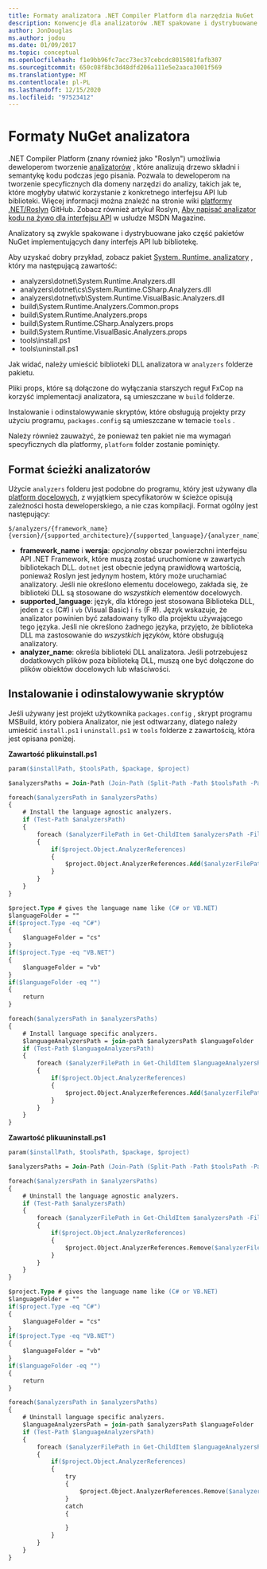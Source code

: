 ```yaml
---
title: Formaty analizatora .NET Compiler Platform dla narzędzia NuGet
description: Konwencje dla analizatorów .NET spakowane i dystrybuowane z pakietami NuGet, które implementują interfejs API lub bibliotekę.
author: JonDouglas
ms.author: jodou
ms.date: 01/09/2017
ms.topic: conceptual
ms.openlocfilehash: f1e9bb96fc7acc73ec37cebcdc8015081fafb307
ms.sourcegitcommit: 650c08f8bc3d48dfd206a111e5e2aaca3001f569
ms.translationtype: MT
ms.contentlocale: pl-PL
ms.lasthandoff: 12/15/2020
ms.locfileid: "97523412"
---
```

# <a name="analyzer-nuget-formats"></a>Formaty NuGet analizatora

.NET Compiler Platform (znany również jako "Roslyn") umożliwia deweloperom tworzenie [analizatorów](https://github.com/dotnet/roslyn/blob/master/docs/wiki/How-To-Write-a-C%23-Analyzer-and-Code-Fix.md) , które analizują drzewo składni i semantykę kodu podczas jego pisania. Pozwala to deweloperom na tworzenie specyficznych dla domeny narzędzi do analizy, takich jak te, które mogłyby ułatwić korzystanie z konkretnego interfejsu API lub biblioteki. Więcej informacji można znaleźć na stronie wiki [platformy .NET/Roslyn](https://github.com/dotnet/roslyn/wiki) GitHub. Zobacz również artykuł Roslyn, [Aby napisać analizator kodu na żywo dla interfejsu API](/archive/msdn-magazine/2014/special-issue/csharp-and-visual-basic-use-roslyn-to-write-a-live-code-analyzer-for-your-api) w usłudze MSDN Magazine.

Analizatory są zwykle spakowane i dystrybuowane jako część pakietów NuGet implementujących dany interfejs API lub bibliotekę.

Aby uzyskać dobry przykład, zobacz pakiet [System. Runtime. analizatory](https://www.nuget.org/packages/System.Runtime.Analyzers) , który ma następującą zawartość:

- analyzers\dotnet\System.Runtime.Analyzers.dll
- analyzers\dotnet\cs\System.Runtime.CSharp.Analyzers.dll
- analyzers\dotnet\vb\System.Runtime.VisualBasic.Analyzers.dll
- build\System.Runtime.Analyzers.Common.props
- build\System.Runtime.Analyzers.props
- build\System.Runtime.CSharp.Analyzers.props
- build\System.Runtime.VisualBasic.Analyzers.props
- tools\install.ps1
- tools\uninstall.ps1

Jak widać, należy umieścić biblioteki DLL analizatora w `analyzers` folderze pakietu.

Pliki props, które są dołączone do wyłączania starszych reguł FxCop na korzyść implementacji analizatora, są umieszczane w `build` folderze.

Instalowanie i odinstalowywanie skryptów, które obsługują projekty przy użyciu programu, `packages.config` są umieszczane w temacie `tools` .

Należy również zauważyć, że ponieważ ten pakiet nie ma wymagań specyficznych dla platformy, `platform` folder zostanie pominięty.


## <a name="analyzers-path-format"></a>Format ścieżki analizatorów

Użycie `analyzers` folderu jest podobne do programu, który jest używany dla [platform docelowych](../create-packages/supporting-multiple-target-frameworks.md), z wyjątkiem specyfikatorów w ścieżce opisują zależności hosta deweloperskiego, a nie czas kompilacji. Format ogólny jest następujący:

    $/analyzers/{framework_name}{version}/{supported_architecture}/{supported_language}/{analyzer_name}.dll

- **framework_name** i **wersja**: *opcjonalny* obszar powierzchni interfejsu API .NET Framework, które muszą zostać uruchomione w zawartych bibliotekach DLL. `dotnet` jest obecnie jedyną prawidłową wartością, ponieważ Roslyn jest jedynym hostem, który może uruchamiać analizatory. Jeśli nie określono elementu docelowego, zakłada się, że biblioteki DLL są stosowane do *wszystkich* elementów docelowych.
- **supported_language**: język, dla którego jest stosowana Biblioteka DLL, jeden z `cs` (C#) i `vb` (Visual Basic) i `fs` (F #). Język wskazuje, że analizator powinien być załadowany tylko dla projektu używającego tego języka. Jeśli nie określono żadnego języka, przyjęto, że biblioteka DLL ma zastosowanie do *wszystkich* języków, które obsługują analizatory.
- **analyzer_name**: określa biblioteki DLL analizatora. Jeśli potrzebujesz dodatkowych plików poza biblioteką DLL, muszą one być dołączone do plików obiektów docelowych lub właściwości.


## <a name="install-and-uninstall-scripts"></a>Instalowanie i odinstalowywanie skryptów

Jeśli używany jest projekt użytkownika `packages.config` , skrypt programu MSBuild, który pobiera Analizator, nie jest odtwarzany, dlatego należy umieścić `install.ps1` i `uninstall.ps1` w `tools` folderze z zawartością, która jest opisana poniżej.

**Zawartość plikuinstall.ps1**

```ps
param($installPath, $toolsPath, $package, $project)

$analyzersPaths = Join-Path (Join-Path (Split-Path -Path $toolsPath -Parent) "analyzers" ) * -Resolve

foreach($analyzersPath in $analyzersPaths)
{
    # Install the language agnostic analyzers.
    if (Test-Path $analyzersPath)
    {
        foreach ($analyzerFilePath in Get-ChildItem $analyzersPath -Filter *.dll)
        {
            if($project.Object.AnalyzerReferences)
            {
                $project.Object.AnalyzerReferences.Add($analyzerFilePath.FullName)
            }
        }
    }
}

$project.Type # gives the language name like (C# or VB.NET)
$languageFolder = ""
if($project.Type -eq "C#")
{
    $languageFolder = "cs"
}
if($project.Type -eq "VB.NET")
{
    $languageFolder = "vb"
}
if($languageFolder -eq "")
{
    return
}

foreach($analyzersPath in $analyzersPaths)
{
    # Install language specific analyzers.
    $languageAnalyzersPath = join-path $analyzersPath $languageFolder
    if (Test-Path $languageAnalyzersPath)
    {
        foreach ($analyzerFilePath in Get-ChildItem $languageAnalyzersPath -Filter *.dll)
        {
            if($project.Object.AnalyzerReferences)
            {
                $project.Object.AnalyzerReferences.Add($analyzerFilePath.FullName)
            }
        }
    }
}
```


**Zawartość plikuuninstall.ps1**

```ps
param($installPath, $toolsPath, $package, $project)

$analyzersPaths = Join-Path (Join-Path (Split-Path -Path $toolsPath -Parent) "analyzers" ) * -Resolve

foreach($analyzersPath in $analyzersPaths)
{
    # Uninstall the language agnostic analyzers.
    if (Test-Path $analyzersPath)
    {
        foreach ($analyzerFilePath in Get-ChildItem $analyzersPath -Filter *.dll)
        {
            if($project.Object.AnalyzerReferences)
            {
                $project.Object.AnalyzerReferences.Remove($analyzerFilePath.FullName)
            }
        }
    }
}

$project.Type # gives the language name like (C# or VB.NET)
$languageFolder = ""
if($project.Type -eq "C#")
{
    $languageFolder = "cs"
}
if($project.Type -eq "VB.NET")
{
    $languageFolder = "vb"
}
if($languageFolder -eq "")
{
    return
}

foreach($analyzersPath in $analyzersPaths)
{
    # Uninstall language specific analyzers.
    $languageAnalyzersPath = join-path $analyzersPath $languageFolder
    if (Test-Path $languageAnalyzersPath)
    {
        foreach ($analyzerFilePath in Get-ChildItem $languageAnalyzersPath -Filter *.dll)
        {
            if($project.Object.AnalyzerReferences)
            {
                try
                {
                    $project.Object.AnalyzerReferences.Remove($analyzerFilePath.FullName)
                }
                catch
                {

                }
            }
        }
    }
}
```
